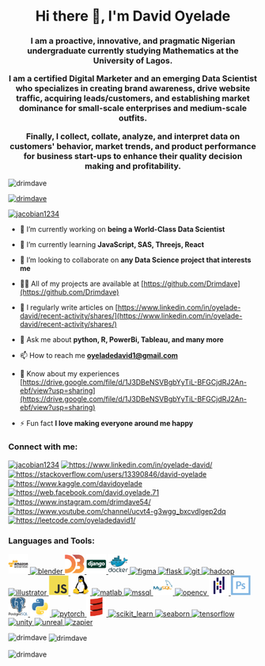 <h1 align="center">Hi there 👋, I'm David Oyelade</h1>
<h3 align="center">I am a proactive, innovative, and pragmatic Nigerian undergraduate currently studying Mathematics at the University of Lagos. 
  

I am a certified Digital Marketer and an emerging Data Scientist who specializes in creating brand awareness, drive website traffic, acquiring leads/customers, and establishing market dominance for small-scale enterprises and medium-scale outfits. 
  
Finally, I collect, collate, analyze, and interpret data on customers' behavior, market trends, and product performance for business start-ups to enhance their quality decision making and profitability.</h3>

<p align="left"> <img src="https://komarev.com/ghpvc/?username=drimdave&label=Profile%20views&color=0e75b6&style=flat" alt="drimdave" /> </p>

<p align="left"> <a href="https://github.com/ryo-ma/github-profile-trophy"><img src="https://github-profile-trophy.vercel.app/?username=drimdave" alt="drimdave" /></a> </p>

<p align="left"> <a href="https://twitter.com/jacobian1234" target="blank"><img src="https://img.shields.io/twitter/follow/jacobian1234?logo=twitter&style=for-the-badge" alt="jacobian1234" /></a> </p>

- 🔭 I’m currently working on **being a World-Class Data Scientist**

- 🌱 I’m currently learning **JavaScript, SAS, Threejs, React**

- 👯 I’m looking to collaborate on **any Data Science project that interests me**

- 👨‍💻 All of my projects are available at [https://github.com/Drimdave](https://github.com/Drimdave)

- 📝 I regularly write articles on [https://www.linkedin.com/in/oyelade-david/recent-activity/shares/](https://www.linkedin.com/in/oyelade-david/recent-activity/shares/)

- 💬 Ask me about **python, R, PowerBi, Tableau, and many more**

- 📫 How to reach me **oyeladedavid1@gmail.com**

- 📄 Know about my experiences [https://drive.google.com/file/d/1J3DBeNSVBgbYyTiL-BFGCjdRJ2An-ebf/view?usp=sharing](https://drive.google.com/file/d/1J3DBeNSVBgbYyTiL-BFGCjdRJ2An-ebf/view?usp=sharing)

- ⚡ Fun fact **I love making everyone around me happy**

<h3 align="left">Connect with me:</h3>
<p align="left">
<a href="https://twitter.com/jacobian1234" target="blank"><img align="center" src="https://raw.githubusercontent.com/rahuldkjain/github-profile-readme-generator/master/src/images/icons/Social/twitter.svg" alt="jacobian1234" height="30" width="40" /></a>
<a href="https://linkedin.com/in/https://www.linkedin.com/in/oyelade-david/" target="blank"><img align="center" src="https://raw.githubusercontent.com/rahuldkjain/github-profile-readme-generator/master/src/images/icons/Social/linked-in-alt.svg" alt="https://www.linkedin.com/in/oyelade-david/" height="30" width="40" /></a>
<a href="https://stackoverflow.com/users/https://stackoverflow.com/users/13390846/david-oyelade" target="blank"><img align="center" src="https://raw.githubusercontent.com/rahuldkjain/github-profile-readme-generator/master/src/images/icons/Social/stack-overflow.svg" alt="https://stackoverflow.com/users/13390846/david-oyelade" height="30" width="40" /></a>
<a href="https://kaggle.com/https://www.kaggle.com/davidoyelade" target="blank"><img align="center" src="https://raw.githubusercontent.com/rahuldkjain/github-profile-readme-generator/master/src/images/icons/Social/kaggle.svg" alt="https://www.kaggle.com/davidoyelade" height="30" width="40" /></a>
<a href="https://fb.com/https://web.facebook.com/david.oyelade.71" target="blank"><img align="center" src="https://raw.githubusercontent.com/rahuldkjain/github-profile-readme-generator/master/src/images/icons/Social/facebook.svg" alt="https://web.facebook.com/david.oyelade.71" height="30" width="40" /></a>
<a href="https://instagram.com/https://www.instagram.com/drimdave54/" target="blank"><img align="center" src="https://raw.githubusercontent.com/rahuldkjain/github-profile-readme-generator/master/src/images/icons/Social/instagram.svg" alt="https://www.instagram.com/drimdave54/" height="30" width="40" /></a>
<a href="https://www.youtube.com/c/https://www.youtube.com/channel/ucvt4-g3wgg_bxcvdlgep2dq" target="blank"><img align="center" src="https://raw.githubusercontent.com/rahuldkjain/github-profile-readme-generator/master/src/images/icons/Social/youtube.svg" alt="https://www.youtube.com/channel/ucvt4-g3wgg_bxcvdlgep2dq" height="30" width="40" /></a>
<a href="https://www.leetcode.com/https://leetcode.com/oyeladedavid1/" target="blank"><img align="center" src="https://raw.githubusercontent.com/rahuldkjain/github-profile-readme-generator/master/src/images/icons/Social/leet-code.svg" alt="https://leetcode.com/oyeladedavid1/" height="30" width="40" /></a>
</p>

<h3 align="left">Languages and Tools:</h3>
<p align="left"> <a href="https://aws.amazon.com" target="_blank" rel="noreferrer"> <img src="https://raw.githubusercontent.com/devicons/devicon/master/icons/amazonwebservices/amazonwebservices-original-wordmark.svg" alt="aws" width="40" height="40"/> </a> <a href="https://www.blender.org/" target="_blank" rel="noreferrer"> <img src="https://download.blender.org/branding/community/blender_community_badge_white.svg" alt="blender" width="40" height="40"/> </a> <a href="https://d3js.org/" target="_blank" rel="noreferrer"> <img src="https://raw.githubusercontent.com/devicons/devicon/master/icons/d3js/d3js-original.svg" alt="d3js" width="40" height="40"/> </a> <a href="https://www.djangoproject.com/" target="_blank" rel="noreferrer"> <img src="https://raw.githubusercontent.com/devicons/devicon/master/icons/django/django-original.svg" alt="django" width="40" height="40"/> </a> <a href="https://www.docker.com/" target="_blank" rel="noreferrer"> <img src="https://raw.githubusercontent.com/devicons/devicon/master/icons/docker/docker-original-wordmark.svg" alt="docker" width="40" height="40"/> </a> <a href="https://www.figma.com/" target="_blank" rel="noreferrer"> <img src="https://www.vectorlogo.zone/logos/figma/figma-icon.svg" alt="figma" width="40" height="40"/> </a> <a href="https://flask.palletsprojects.com/" target="_blank" rel="noreferrer"> <img src="https://www.vectorlogo.zone/logos/pocoo_flask/pocoo_flask-icon.svg" alt="flask" width="40" height="40"/> </a> <a href="https://git-scm.com/" target="_blank" rel="noreferrer"> <img src="https://www.vectorlogo.zone/logos/git-scm/git-scm-icon.svg" alt="git" width="40" height="40"/> </a> <a href="https://hadoop.apache.org/" target="_blank" rel="noreferrer"> <img src="https://www.vectorlogo.zone/logos/apache_hadoop/apache_hadoop-icon.svg" alt="hadoop" width="40" height="40"/> </a> <a href="https://www.adobe.com/in/products/illustrator.html" target="_blank" rel="noreferrer"> <img src="https://www.vectorlogo.zone/logos/adobe_illustrator/adobe_illustrator-icon.svg" alt="illustrator" width="40" height="40"/> </a> <a href="https://developer.mozilla.org/en-US/docs/Web/JavaScript" target="_blank" rel="noreferrer"> <img src="https://raw.githubusercontent.com/devicons/devicon/master/icons/javascript/javascript-original.svg" alt="javascript" width="40" height="40"/> </a> <a href="https://www.linux.org/" target="_blank" rel="noreferrer"> <img src="https://raw.githubusercontent.com/devicons/devicon/master/icons/linux/linux-original.svg" alt="linux" width="40" height="40"/> </a> <a href="https://www.mathworks.com/" target="_blank" rel="noreferrer"> <img src="https://upload.wikimedia.org/wikipedia/commons/2/21/Matlab_Logo.png" alt="matlab" width="40" height="40"/> </a> <a href="https://www.microsoft.com/en-us/sql-server" target="_blank" rel="noreferrer"> <img src="https://www.svgrepo.com/show/303229/microsoft-sql-server-logo.svg" alt="mssql" width="40" height="40"/> </a> <a href="https://www.mysql.com/" target="_blank" rel="noreferrer"> <img src="https://raw.githubusercontent.com/devicons/devicon/master/icons/mysql/mysql-original-wordmark.svg" alt="mysql" width="40" height="40"/> </a> <a href="https://opencv.org/" target="_blank" rel="noreferrer"> <img src="https://www.vectorlogo.zone/logos/opencv/opencv-icon.svg" alt="opencv" width="40" height="40"/> </a> <a href="https://pandas.pydata.org/" target="_blank" rel="noreferrer"> <img src="https://raw.githubusercontent.com/devicons/devicon/2ae2a900d2f041da66e950e4d48052658d850630/icons/pandas/pandas-original.svg" alt="pandas" width="40" height="40"/> </a> <a href="https://www.photoshop.com/en" target="_blank" rel="noreferrer"> <img src="https://raw.githubusercontent.com/devicons/devicon/master/icons/photoshop/photoshop-line.svg" alt="photoshop" width="40" height="40"/> </a> <a href="https://www.postgresql.org" target="_blank" rel="noreferrer"> <img src="https://raw.githubusercontent.com/devicons/devicon/master/icons/postgresql/postgresql-original-wordmark.svg" alt="postgresql" width="40" height="40"/> </a> <a href="https://www.python.org" target="_blank" rel="noreferrer"> <img src="https://raw.githubusercontent.com/devicons/devicon/master/icons/python/python-original.svg" alt="python" width="40" height="40"/> </a> <a href="https://pytorch.org/" target="_blank" rel="noreferrer"> <img src="https://www.vectorlogo.zone/logos/pytorch/pytorch-icon.svg" alt="pytorch" width="40" height="40"/> </a> <a href="https://www.scala-lang.org" target="_blank" rel="noreferrer"> <img src="https://raw.githubusercontent.com/devicons/devicon/master/icons/scala/scala-original.svg" alt="scala" width="40" height="40"/> </a> <a href="https://scikit-learn.org/" target="_blank" rel="noreferrer"> <img src="https://upload.wikimedia.org/wikipedia/commons/0/05/Scikit_learn_logo_small.svg" alt="scikit_learn" width="40" height="40"/> </a> <a href="https://seaborn.pydata.org/" target="_blank" rel="noreferrer"> <img src="https://seaborn.pydata.org/_images/logo-mark-lightbg.svg" alt="seaborn" width="40" height="40"/> </a> <a href="https://www.tensorflow.org" target="_blank" rel="noreferrer"> <img src="https://www.vectorlogo.zone/logos/tensorflow/tensorflow-icon.svg" alt="tensorflow" width="40" height="40"/> </a> <a href="https://unity.com/" target="_blank" rel="noreferrer"> <img src="https://www.vectorlogo.zone/logos/unity3d/unity3d-icon.svg" alt="unity" width="40" height="40"/> </a> <a href="https://unrealengine.com/" target="_blank" rel="noreferrer"> <img src="https://raw.githubusercontent.com/kenangundogan/fontisto/036b7eca71aab1bef8e6a0518f7329f13ed62f6b/icons/svg/brand/unreal-engine.svg" alt="unreal" width="40" height="40"/> </a> <a href="https://zapier.com" target="_blank" rel="noreferrer"> <img src="https://www.vectorlogo.zone/logos/zapier/zapier-icon.svg" alt="zapier" width="40" height="40"/> </a> </p>

<p><img align="left" src="https://github-readme-stats.vercel.app/api/top-langs?username=drimdave&show_icons=true&locale=en&layout=compact" alt="drimdave" /></p>

<p>&nbsp;<img align="center" src="https://github-readme-stats.vercel.app/api?username=drimdave&show_icons=true&locale=en" alt="drimdave" /></p>

<p><img align="center" src="https://github-readme-streak-stats.herokuapp.com/?user=drimdave&" alt="drimdave" /></p>

